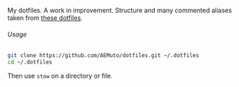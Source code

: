 My dotfiles. A work in improvement. Structure and many commented aliases taken from [these dotfiles](https://github.com/xero/dotfiles).

###### Usage

 ```sh
 git clone https://github.com/AEMuto/dotfiles.git ~/.dotfiles
 cd ~/.dotfiles
```
Then use `stow` on a directory or file.